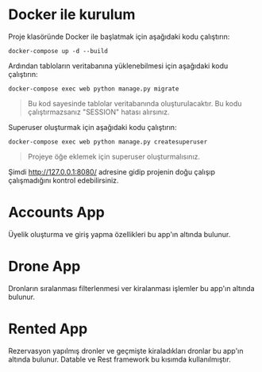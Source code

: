 # Docker ile kurulum

Proje klasöründe Docker ile başlatmak için aşağıdaki kodu çalıştırın:

    docker-compose up -d --build
Ardından tabloların veritabanına yüklenebilmesi için aşağıdaki kodu çalıştırın:

    docker-compose exec web python manage.py migrate

> Bu kod sayesinde tablolar veritabanında oluşturulacaktır. Bu kodu
> çalıştırmazsanız "SESSION" hatası alırsınız.

Superuser oluşturmak için aşağıdaki kodu çalıştırın:

    docker-compose exec web python manage.py createsuperuser
   

> Projeye öğe eklemek için superuser oluşturmalısınız.

 Şimdi http://127.0.0.1:8080/ adresine gidip projenin doğu çalışıp çalışmadığını kontrol edebilirsiniz.
 







# Accounts App
Üyelik oluşturma ve giriş yapma özellikleri bu app'ın altında bulunur.

# Drone App
Dronların sıralanması filterlenmesi ver kiralanması işlemler bu app'ın altında bulunur.

# Rented App
Rezervasyon yapılmış dronler ve geçmişte kiraladıkları dronlar bu app'ın altında bulunur. Datable ve Rest framework bu kısımda kullanılmıştır.
